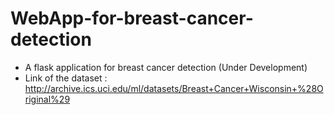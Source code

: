 # WebApp-for-breast-cancer-detection
* A flask application for breast cancer detection (Under Development)
* Link of the dataset : http://archive.ics.uci.edu/ml/datasets/Breast+Cancer+Wisconsin+%28Original%29
